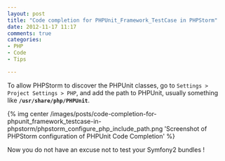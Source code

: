 ```yaml
---
layout: post
title: "Code completion for PHPUnit_Framework_TestCase in PHPStorm"
date: 2012-11-17 11:17
comments: true
categories:
- PHP
- Code
- Tips

---
```


To allow PHPStorm to discover the PHPUnit classes,
go to `Settings > Project Settings > PHP`,
and add the path to PHPUnit, usually something like **`/usr/share/php/PHPUnit`**.

{% img center /images/posts/code-completion-for-phpunit_framework_testcase-in-phpstorm/phpstorm_configure_php_include_path.png 'Screenshot of PHPStorm configuration of PHPUnit Code Completion' %}

Now you do not have an excuse not to test your Symfony2 bundles !